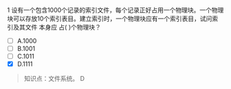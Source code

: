 1
设有一个包含1000个记录的索引文件，每个记录正好占用一个物理块。一个物理块可以存放10个索引表目。建立索引时，一个物理块应有一个索引表目，试问索引及其文件
本身应 占( )个物理块？
- [ ] A.1000 
- [ ] B.1001 
- [ ] C.1011 
- [x] D.1111

> 知识点：文件系统。
> D
